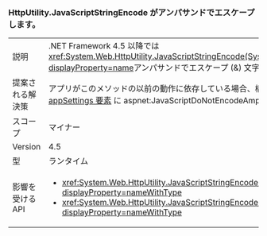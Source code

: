 ### <a name="httputilityjavascriptstringencode-escapes-ampersand"></a>HttpUtility.JavaScriptStringEncode がアンパサンドでエスケープします。

|   |   |
|---|---|
|説明|.NET Framework 4.5 以降では<xref:System.Web.HttpUtility.JavaScriptStringEncode(System.String)?displayProperty=name>アンパサンドでエスケープ (&amp;) 文字です。|
|提案される解決策|アプリがこのメソッドの以前の動作に依存している場合、構成ファイルの [ASP.NET appSettings 要素](https://msdn.microsoft.com/library/hh975440.aspx) に aspnet:JavaScriptDoNotEncodeAmpersand 設定を追加できます。|
|スコープ|マイナー|
|Version|4.5|
|型|ランタイム|
|影響を受ける API|<ul><li><xref:System.Web.HttpUtility.JavaScriptStringEncode(System.String)?displayProperty=nameWithType></li><li><xref:System.Web.HttpUtility.JavaScriptStringEncode(System.String,System.Boolean)?displayProperty=nameWithType></li></ul>|

